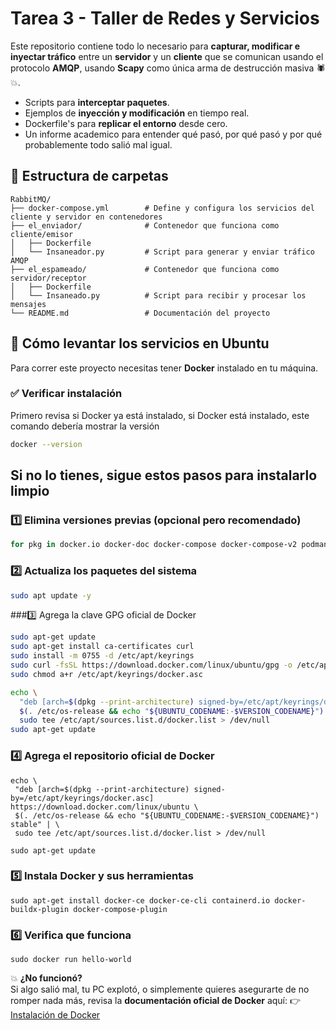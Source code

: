 # Tarea 3 - Taller de Redes y Servicios

Este repositorio contiene todo lo necesario para **capturar, modificar e inyectar tráfico** entre un **servidor** y un **cliente** que se comunican usando el protocolo **AMQP**, usando **Scapy** como única arma de destrucción masiva 🕷️💥.

- Scripts para **interceptar paquetes**.
- Ejemplos de **inyección y modificación** en tiempo real.
- Dockerfile's para **replicar el entorno** desde cero.
- Un informe academico para entender qué pasó, por qué pasó y por qué probablemente todo salió mal igual.

## 📁 Estructura de carpetas

```plaintext
RabbitMQ/
├── docker-compose.yml        # Define y configura los servicios del cliente y servidor en contenedores
├── el_enviador/              # Contenedor que funciona como cliente/emisor
│   ├── Dockerfile
│   └── Insaneador.py         # Script para generar y enviar tráfico AMQP
├── el_espameado/             # Contenedor que funciona como servidor/receptor
│   ├── Dockerfile
│   └── Insaneado.py          # Script para recibir y procesar los mensajes
└── README.md                 # Documentación del proyecto
```
## 🚀 Cómo levantar los servicios en Ubuntu

Para correr este proyecto necesitas tener **Docker** instalado en tu máquina.

### ✅ Verificar instalación

Primero revisa si Docker ya está instalado, si Docker está instalado, este comando debería mostrar la versión
```bash
docker --version
```
## Si no lo tienes, sigue estos pasos para instalarlo limpio
### 1️⃣ Elimina versiones previas (opcional pero recomendado)
```bash
for pkg in docker.io docker-doc docker-compose docker-compose-v2 podman-docker containerd runc; do sudo apt-get remove $pkg; done
```
### 2️⃣ Actualiza los paquetes del sistema
```bash
sudo apt update -y
```

###3️⃣ Agrega la clave GPG oficial de Docker
```bash
sudo apt-get update
sudo apt-get install ca-certificates curl
sudo install -m 0755 -d /etc/apt/keyrings
sudo curl -fsSL https://download.docker.com/linux/ubuntu/gpg -o /etc/apt/keyrings/docker.asc
sudo chmod a+r /etc/apt/keyrings/docker.asc

echo \
  "deb [arch=$(dpkg --print-architecture) signed-by=/etc/apt/keyrings/docker.asc] https://download.docker.com/linux/ubuntu \
  $(. /etc/os-release && echo "${UBUNTU_CODENAME:-$VERSION_CODENAME}") stable" | \
  sudo tee /etc/apt/sources.list.d/docker.list > /dev/null
sudo apt-get update
```


 ### 4️⃣ Agrega el repositorio oficial de Docker
 ```
 echo \
  "deb [arch=$(dpkg --print-architecture) signed-by=/etc/apt/keyrings/docker.asc] https://download.docker.com/linux/ubuntu \
  $(. /etc/os-release && echo "${UBUNTU_CODENAME:-$VERSION_CODENAME}") stable" | \
  sudo tee /etc/apt/sources.list.d/docker.list > /dev/null

sudo apt-get update
```

### 5️⃣ Instala Docker y sus herramientas
```
sudo apt-get install docker-ce docker-ce-cli containerd.io docker-buildx-plugin docker-compose-plugin
```

### 6️⃣ Verifica que funciona
```
sudo docker run hello-world
```

💥 **¿No funcionó?**  
Si algo salió mal, tu PC explotó, o simplemente quieres asegurarte de no romper nada más, revisa la **documentación oficial de Docker** aquí:  👉 [Instalación de Docker](https://docs.docker.com/engine/install/)















